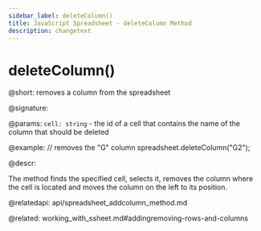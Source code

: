 ```yaml
---
sidebar_label: deleteColumn()
title: JavaScript Spreadsheet - deleteColumn Method
description: changetext
---
```


# deleteColumn()

@short: removes a column from the spreadsheet

@signature:

@params:
`cell: string` - the id of a cell that contains the name of the column that should be deleted

@example:
// removes the "G" column
spreadsheet.deleteColumn("G2");

@descr:

The method finds the specified cell, selects it, removes the column where the cell is located and moves the column on the left to its position.

@relatedapi:
api/spreadsheet_addcolumn_method.md

@related:
working_with_ssheet.md#addingremoving-rows-and-columns
